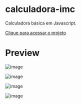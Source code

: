 # calculadora-imc

Calculadora básica em Javascript.

<a href="https://rauldiamantino.github.io/calculadora-imc/">Clique para acessar o projeto</a>

# Preview

![image](https://user-images.githubusercontent.com/100098231/192160706-6205202e-5f38-4bed-a85e-10b3637f95f1.png)

![image](https://user-images.githubusercontent.com/100098231/192160723-a1aec2da-088d-40e7-a7cf-96479aacdbd9.png)

![image](https://user-images.githubusercontent.com/100098231/192160740-eb1d05b6-872d-44d6-a931-d2e9cecf893e.png)

![image](https://user-images.githubusercontent.com/100098231/192160749-33ff6628-3b7a-4966-a387-99e5fede5b25.png)

